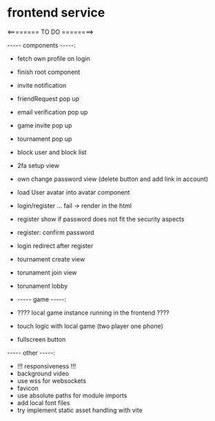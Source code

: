 # frontend service

<======== TO DO ========>

----- components -----:

- fetch own profile on login
- finish root component

- invite notification
- friendRequest pop up
- email verification pop up
- game invite pop up
- tournament pop up

- block user and block list
- 2fa setup view
- own change password view (delete button and add link in account)
- load User avatar into avatar component
- login/register ... fail -> render in the html
- register show if password does not fit the security aspects
- register: confirm password
- login redirect after register

- tournament create view
- torunament join view
- torunament lobby

- ----- game -----:

- ???? local game instance running in the frontend ????
- touch logic with local game (two player one phone)
- fullscreen button

----- other -----:

- !!! responsiveness !!!
- background video
- use wss for websockets
- favicon
- use absolute paths for module imports
- add local font files
- try implement static asset handling with vite
